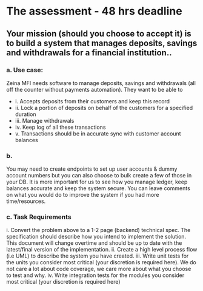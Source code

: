 # The assessment - 48 hrs deadline

## Your mission (should you choose to accept it) is to build a system that manages deposits, savings and withdrawals for a financial institution..

### a. Use case: 
Zeina MFI needs software to manage deposits, savings and withdrawals (all off
the counter without payments automation). They want to be able to
 - i. Accepts deposits from their customers and keep this record
 - ii. Lock a portion of deposits on behalf of the customers for a specified duration
 - iii. Manage withdrawals
 - iv. Keep log of all these transactions
 - v. Transactions should be in accurate sync with customer account balances

### b. 
You may need to create endpoints to set up user accounts & dummy account numbers but
you can also choose to bulk create a few of those in your DB. It is more important for us to
see how you manage ledger, keep balances accurate and keep the system secure. You can
leave comments on what you would do to improve the system if you had more
time/resources.

### c. Task Requirements
i. Convert the problem above to a 1-2 page (backend) technical spec. The
specification should describe how you intend to implement the solution. This
document will change overtime and should be up to date with the latest/final
version of the implementation.
ii. Create a high level process flow (i.e UML) to describe the system you have created.
iii. Write unit tests for the units you consider most critical (your discretion is required
here). We do not care a lot about code coverage, we care more about what you
choose to test and why.
iv. Write integration tests for the modules you consider most critical (your discretion
is required here)